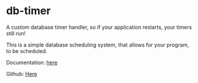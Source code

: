 # db-timer
A custom database timer handler, so if your application restarts, your timers still run!

This is a simple database scheduling system, that allows for your program, to be scheduled.

Documentation: [here](https://db-scheduler.mplaty.com/)

Github: [Here](https://github.com/MPlatypus/db-scheduler/)